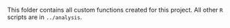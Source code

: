 This folder contains all custom functions created for this project. All other `R` scripts are in `../analysis`.

